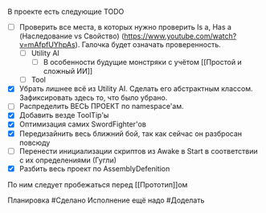 В проекте есть следующие TODO

- [ ] Проверить все места, в которых нужно проверить Is a, Has a (Наследование vs Свойство) (https://www.youtube.com/watch?v=mAfpfUYhpAs). Галочка будет означать проверенность.
	- [ ] Utility AI
		- [ ] В особенности будущие монстряки с учётом [[Простой и сложный ИИ]]
	- [ ] Tool
- [x] Убрать лишнее всё из Utility AI. Сделать его абстрактным классом. Зафиксировать здесь то, что было убрано.
- [ ] Распределить ВЕСЬ ПРОЕКТ по namespace'ам.
- [x] Добавить везде ToolTip'ы
- [x] Оптимизация самих SwordFighter'ов
- [x] Передизайнить весь ближний бой, так как сейчас он разбросан повсюду
- [ ] Перенести инициализации скриптов из Awake в Start в соответствии с их определениями (Гугли)
- [x] Разбить весь проект по AssemblyDefenition

По ним следует пробежаться перед [[Прототип]]ом

Планировка #Сделано 
Исполнение ещё надо #Доделать 